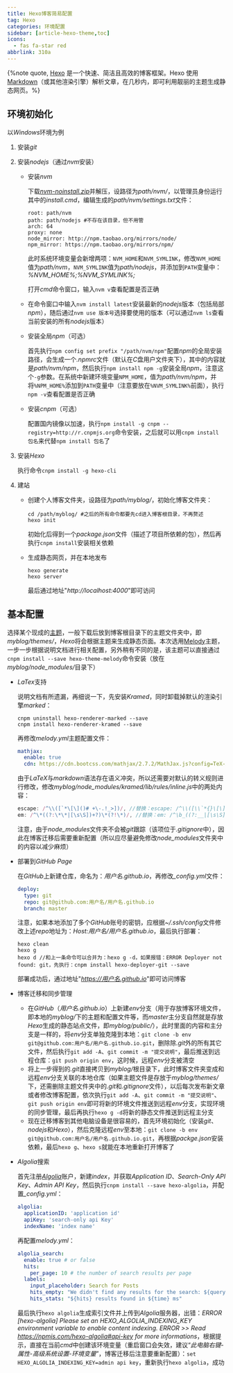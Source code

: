```yaml
---
title: Hexo博客简易配置
tag: Hexo
categories: 环境配置
sidebar: [article-hexo-theme,toc]
icons:
  - fas fa-star red
abbrlink: 310a
---
```


{%note quote, <a href="https://hexo.io/zh-cn/docs/">Hexo</a> 是一个快速、简洁且高效的博客框架。Hexo 使用 <a href="https://daringfireball.net/projects/markdown/">Markdown</a>（或其他渲染引擎）解析文章，在几秒内，即可利用靓丽的主题生成静态网页。%}
<!--more-->
## 环境初始化

以<i>Windows</i>环境为例

1. 安装<i>git</i>

2. 安装<i>nodejs</i>（通过<i>nvm</i>安装）

   - 安装<i>nvm</i>

     下载<i><a href="https://github.com/coreybutler/nvm-windows/releases">nvm-noinstall.zip</a></i>并解压，设路径为<i>path/nvm/</i>，以管理员身份运行其中的<i>install.cmd</i>，编辑生成的<i>path/nvm/settings.txt</i>文件：

     ```
     root: path/nvm
     path: path/nodejs #不存在该目录，但不用管
     arch: 64
     proxy: none
     node_mirror: http://npm.taobao.org/mirrors/node/
     npm_mirror: https://npm.taobao.org/mirrors/npm/
     ```

     此时系统环境变量会新增两项：`NVM_HOME`和`NVM_SYMLINK`，修改`NVM_HOME`值为<i>path/nvm</i>，`NVM_SYMLINK`值为<i>path/nodejs</i>，并添加到`PATH`变量中：<i>%NVM_HOME%;%NVM_SYMLINK%;</i>

     打开<i>cmd</i>命令窗口，输入`nvm v`查看配置是否正确

   - 在命令窗口中输入`nvm install latest`安装最新的<i>nodejs</i>版本（包括局部<i>npm</i>），随后通过`nvm use 版本号`选择要使用的版本（可以通过`nvm ls`查看当前安装的所有<i>nodejs</i>版本）

   - 安装全局<i>npm</i>（可选）

     首先执行`npm config set prefix "/path/nvm/npm"`配置<i>npm</i>的全局安装路径，会生成一个<i>.npmrc</i>文件（默认在<i>C</i>盘用户文件夹下），其中的内容就是<i>path/nvm/npm</i>，然后执行`npm install npm -g`安装全局<i>npm</i>，注意这个`-g`参数。在系统中新建环境变量`NPM_HOME`，值为<i>path/nvm/npm</i>，并将`%NPM_HOME%`添加到`PATH`变量中（注意要放在`%NVM_SYMLINK%`前面），执行`npm -v`查看配置是否正确

   - 安装<i>cnpm</i>（可选）

     配置国内镜像以加速，执行`npm install -g cnpm --registry=http://r.cnpmjs.org`命令安装，之后就可以用`cnpm install 包名`来代替`npm install 包名`了

3. 安装<i>Hexo</i>

   执行命令`cnpm install -g hexo-cli`

4. 建站

   - 创建个人博客文件夹，设路径为<i>path/myblog/</i>，初始化博客文件夹：

     ```shell
     cd /path/myblog/ #之后的所有命令都要先cd进入博客根目录，不再赘述
     hexo init
     ```

     初始化后得到一个<i>package.json</i>文件（描述了项目所依赖的包），然后再执行`cnpm install`安装相关依赖

   - 生成静态网页，并在本地发布

     ```shell
     hexo generate
     hexo server
     ```
     
     最后通过地址"<i>http://localhost:4000</i>"即可访问

## 基本配置

选择某个现成的<a href="https://hexo.io/themes">主题</a>，一般下载后放到博客根目录下的主题文件夹中，即<i>myblog/themes/</i>，<i>Hexo</i>将会根据主题来生成静态页面。本次选用<a href="https://github.com/Molunerfinn/hexo-theme-melody">Melody</a>主题，一步一步根据说明文档进行相关配置，另外稍有不同的是，该主题可以直接通过`cnpm install --save hexo-theme-melody`命令安装（放在<i>myblog/node_modules/</i>目录下）

- <i>LaTex</i>支持

  说明文档有所遗漏，再细说一下，先安装<i>Kramed</i>，同时卸载掉默认的渲染引擎<i>marked</i>：

  ```shell
  cnpm uninstall hexo-renderer-marked --save
  cnpm install hexo-renderer-kramed --save
  ```

  再修改<i>melody.yml</i>主题配置文件：

  ```yaml
  mathjax:
    enable: true
    cdn: https://cdn.bootcss.com/mathjax/2.7.2/MathJax.js?config=TeX-AMS-MML_HTMLorMML
  ```

  由于<i>LaTeX</i>与<i>markdown</i>语法存在语义冲突，所以还需要对默认的转义规则进行修改，修改<i>myblog/node_modules/kramed/lib/rules/inline.js</i>中的两处内容：

  ```js
  escape: /^\\([`*\[\]()# +\-.!_>])/, //替换：escape: /^\\([\\`*{}\[\]()#$+\-.!_>])/,
  em: /^\*((?:\*\*|[\s\S])+?)\*(?!\*)/, //替换：em: /^\b_((?:__|[\s\S])+?)_\b|^\*((?:\*\*|[\s\S])+?)\*(?!\*)/,
  ```

  注意，由于<i>node_modules</i>文件夹不会被<i>git</i>跟踪（该项位于<i>.gitignore</i>中），因此在博客迁移后需要重新配置（所以应尽量避免修改<i>node_modules</i>文件夹中的内容以减少麻烦）

- 部署到<i>GitHub Page</i>

  在<i>GitHub</i>上新建仓库，命名为：<i>用户名.github.io</i>，再修改<i>_config.yml</i>文件：

  ```yaml
  deploy:
    type: git
    repo: git@github.com:用户名/用户名.github.io
    branch: master
  ```

  注意，如果本地添加了多个<i>GitHub</i>账号的密钥，应根据<i>~/.ssh/config</i>文件修改上述<i>repo</i>地址为：<i>Host:用户名/用户名.github.io</i>，最后执行部署：

  ```shell
  hexo clean
  hexo g
  hexo d //和上一条命令可以合并为：hexo g -d，如果报错：ERROR Deployer not found: git，先执行：cnpm install hexo-deployer-git --save
  ```

  部署成功后，通过地址"<i>https://用户名.github.io</i>"即可访问博客

- 博客迁移和同步管理

  - 在<i>GitHub</i>（<i>用户名.github.io</i>）上新建<i>env</i>分支（用于存放博客环境文件，即本地的<i>myblog/</i>下的主题和配置文件等，而<i>master</i>主分支自然就是存放<i>Hexo</i>生成的静态站点文件，即<i>myblog/public/</i>），此时里面的内容和主分支是一样的，将<i>env</i>分支单独克隆到本地：`git clone -b env git@github.com:用户名/用户名.github.io.git`，删除除<i>.git</i>外的所有其它文件，然后执行`git add -A`、`git commit -m "提交说明"`，最后推送到远程仓库：`git push origin env`，这时候，远程<i>env</i>分支被清空
  - 将上一步得到的<i>.git</i>直接拷贝到<i>myblog/</i>根目录下，此时博客文件夹变成和远程<i>env</i>分支关联的本地仓库（如果主题文件是存放于<i>myblog/themes/</i>下，还需删除主题文件夹中的<i>.git</i>和<i>.gitignore</i>文件），以后每次发布新文章或者修改博客配置，依次执行`git add -A`、`git commit -m "提交说明"`、`git push origin env`即可将新的环境文件推送到远程<i>env</i>分支，实现环境的同步管理，最后再执行`hexo g -d`将新的静态文件推送到远程主分支
  - 现在迁移博客到其他电脑设备是很容易的，首先环境初始化（安装<i>git</i>、<i>nodejs</i>和<i>Hexo</i>），然后克隆远程<i>env</i>至本地：`git clone -b env git@github.com:用户名/用户名.github.io.git`，再根据<i>packge.json</i>安装依赖，最后`hexo g`、`hexo s`就能在本地重新打开博客了


- <i>Algolia</i>搜索

  首先注册<a href="https://www.algolia.com/"><i>Algolia</i></a>账户，新建<i>index</i>，并获取<i>Application ID</i>、<i>Search-Only API Key</i>、<i>Admin API Key</i>，然后执行`cnpm install --save hexo-algolia`，并配置<i>_config.yml</i>：

  ```yaml
  algolia:
    applicationID: 'application id'
    apiKey: 'search-only api Key'
    indexName: 'index name'
  ```

  再配置<i>melody.yml</i>：

  ```yaml
  algolia_search:
    enable: true # or false
    hits:
      per_page: 10 # the number of search results per page
    labels:
      input_placeholder: Search for Posts
      hits_empty: "We didn't find any results for the search: ${query}" # if there are no result
      hits_stats: "${hits} results found in ${time} ms"
  ```

  最后执行`hexo algolia`生成索引文件并上传到<i>Algolia</i>服务器，出错：<i>ERROR [hexo-algolia] Please set an HEXO_ALGOLIA_INDEXING_KEY environment variable to enable content indexing. ERROR >> Read https://npmjs.com/hexo-algolia#api-key for more informations</i>，根据提示，直接在当前<i>cmd</i>中创建该环境变量（重启窗口会失效，建议“<i>此电脑右键-属性-高级系统设置-环境变量</i>”，博客迁移后注意要重新配置）：`set HEXO_ALGOLIA_INDEXING_KEY=admin api key`，重新执行`hexo algolia`，成功


